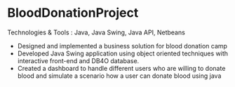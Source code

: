 # BloodDonationProject
Technologies & Tools : Java, Java Swing, Java API, Netbeans
- Designed and implemented a business solution for blood donation camp 
- Developed Java Swing application using object oriented techniques with interactive front-end and DB4O database.
- Created a dashboard to handle different users who are willing to donate blood and simulate a scenario how a user can donate blood using java
